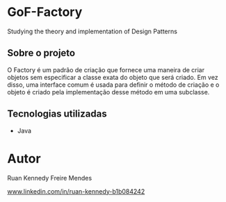 # GoF-Factory
Studying the theory and implementation of Design Patterns

## Sobre o projeto

O Factory é um padrão de criação que fornece uma maneira de criar objetos sem especificar
a classe exata do objeto que será criado. Em vez disso, uma interface comum é usada para
definir o método de criação e o objeto é criado pela implementação desse método em uma subclasse.

## Tecnologias utilizadas
- Java

# Autor

Ruan Kennedy Freire Mendes

www.linkedin.com/in/ruan-kennedy-b1b084242
